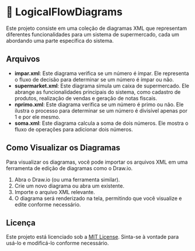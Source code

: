 # 🛒 LogicalFlowDiagrams

Este projeto consiste em uma coleção de diagramas XML que representam diferentes funcionalidades para um sistema de supermercado, cada um abordando uma parte específica do sistema.

## Arquivos

- **impar.xml**: Este diagrama verifica se um número é ímpar. Ele representa o fluxo de decisão para determinar se um número é ímpar ou não.
- **supermarket.xml**: Este diagrama simula um caixa de supermercado. Ele abrange as funcionalidades principais do sistema, como cadastro de produtos, realização de vendas e geração de notas fiscais.
- **nprimo.xml**: Este diagrama verifica se um número é primo ou não. Ele ilustra o processo para determinar se um número é divisível apenas por 1 e por ele mesmo.
- **soma.xml**: Este diagrama calcula a soma de dois números. Ele mostra o fluxo de operações para adicionar dois números.

## Como Visualizar os Diagramas

Para visualizar os diagramas, você pode importar os arquivos XML em uma ferramenta de edição de diagramas como o Draw.io.

1. Abra o Draw.io (ou uma ferramenta similar).
2. Crie um novo diagrama ou abra um existente.
3. Importe o arquivo XML relevante.
4. O diagrama será renderizado na tela, permitindo que você visualize e edite conforme necessário.
   
## Licença

Este projeto está licenciado sob a [MIT License](LICENSE). Sinta-se à vontade para usá-lo e modificá-lo conforme necessário.
